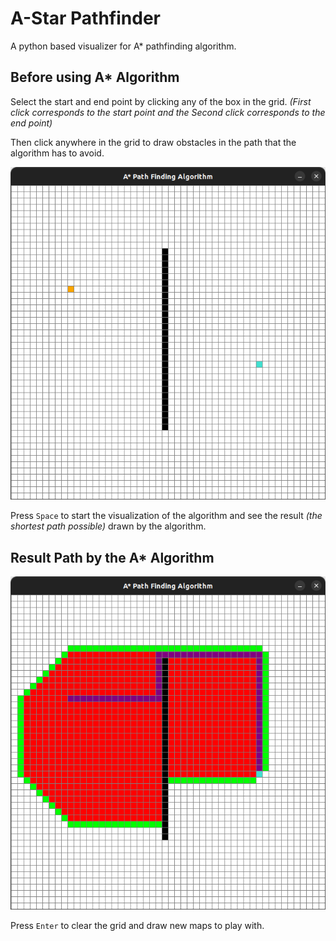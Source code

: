 # A-Star Pathfinder
A python based visualizer for A* pathfinding algorithm.

## Before using A* Algorithm
Select the start and end point by clicking any of the box in the grid.
    _(First click corresponds to the start point and the Second click corresponds to the end point)_

Then click anywhere in the grid to draw obstacles in the path that the algorithm has to avoid.

![Before Image](screenshots/before_algo.png)

Press `Space` to start the visualization of the algorithm and see the result _(the shortest path possible)_ drawn by the algorithm.

## Result Path by the A* Algorithm
![Result Image](screenshots/result_path.png)

Press `Enter` to clear the grid and draw new maps to play with.